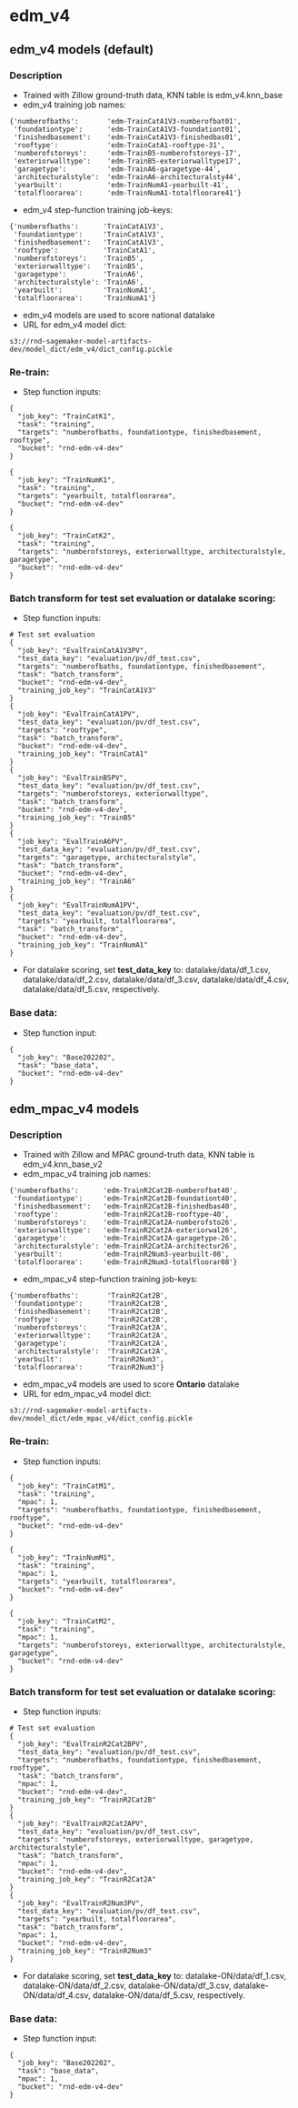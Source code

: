 # edm_v4

## edm_v4 models (default)

### Description

* Trained with Zillow ground-truth data, KNN table is edm_v4.knn_base 
* edm_v4 training job names:
```
{'numberofbaths':       'edm-TrainCatA1V3-numberofbat01',
 'foundationtype':      'edm-TrainCatA1V3-foundationt01',
 'finishedbasement':    'edm-TrainCatA1V3-finishedbas01',
 'rooftype':            'edm-TrainCatA1-rooftype-31',
 'numberofstoreys':     'edm-TrainB5-numberofstoreys-17',
 'exteriorwalltype':    'edm-TrainB5-exteriorwalltype17',
 'garagetype':          'edm-TrainA6-garagetype-44',
 'architecturalstyle':  'edm-TrainA6-architecturalsty44',
 'yearbuilt':           'edm-TrainNumA1-yearbuilt-41',
 'totalfloorarea':      'edm-TrainNumA1-totalfloorare41'}
```
* edm_v4 step-function training job-keys:
```
{'numberofbaths':      'TrainCatA1V3',
 'foundationtype':     'TrainCatA1V3',
 'finishedbasement':   'TrainCatA1V3',
 'rooftype':           'TrainCatA1',
 'numberofstoreys':    'TrainB5',
 'exteriorwalltype':   'TrainB5',
 'garagetype':         'TrainA6',
 'architecturalstyle': 'TrainA6',
 'yearbuilt':          'TrainNumA1',
 'totalfloorarea':     'TrainNumA1'}
```
* edm_v4 models are used to score national datalake
* URL for edm_v4 model dict:
```
s3://rnd-sagemaker-model-artifacts-dev/model_dict/edm_v4/dict_config.pickle
```

### Re-train:
* Step function inputs:
``` 
{
  "job_key": "TrainCatK1",
  "task": "training",
  "targets": "numberofbaths, foundationtype, finishedbasement, rooftype",
  "bucket": "rnd-edm-v4-dev"
}

{
  "job_key": "TrainNumK1",
  "task": "training",
  "targets": "yearbuilt, totalfloorarea",
  "bucket": "rnd-edm-v4-dev"
}

{
  "job_key": "TrainCatK2",
  "task": "training",
  "targets": "numberofstoreys, exteriorwalltype, architecturalstyle, garagetype",
  "bucket": "rnd-edm-v4-dev"
}
```

### Batch transform for test set evaluation or datalake scoring:
* Step function inputs:
```
# Test set evaluation
{
  "job_key": "EvalTrainCatA1V3PV",
  "test_data_key": "evaluation/pv/df_test.csv",
  "targets": "numberofbaths, foundationtype, finishedbasement",
  "task": "batch_transform",
  "bucket": "rnd-edm-v4-dev",
  "training_job_key": "TrainCatA1V3"
}
{
  "job_key": "EvalTrainCatA1PV",
  "test_data_key": "evaluation/pv/df_test.csv",
  "targets": "rooftype",
  "task": "batch_transform",
  "bucket": "rnd-edm-v4-dev",
  "training_job_key": "TrainCatA1"
}
{
  "job_key": "EvalTrainB5PV",
  "test_data_key": "evaluation/pv/df_test.csv",
  "targets": "numberofstoreys, exteriorwalltype",
  "task": "batch_transform",
  "bucket": "rnd-edm-v4-dev",
  "training_job_key": "TrainB5"
}
{
  "job_key": "EvalTrainA6PV",
  "test_data_key": "evaluation/pv/df_test.csv",
  "targets": "garagetype, architecturalstyle",
  "task": "batch_transform",
  "bucket": "rnd-edm-v4-dev",
  "training_job_key": "TrainA6"
}
{
  "job_key": "EvalTrainNumA1PV",
  "test_data_key": "evaluation/pv/df_test.csv",
  "targets": "yearbuilt, totalfloorarea",
  "task": "batch_transform",
  "bucket": "rnd-edm-v4-dev",
  "training_job_key": "TrainNumA1"
}
```
* For datalake scoring, set **test_data_key** to: datalake/data/df_1.csv, datalake/data/df_2.csv, datalake/data/df_3.csv, datalake/data/df_4.csv, datalake/data/df_5.csv, respectively.

### Base data:
* Step function input:
```
{
  "job_key": "Base202202",
  "task": "base_data",
  "bucket": "rnd-edm-v4-dev"
}
```


## edm_mpac_v4 models

### Description

* Trained with Zillow and MPAC ground-truth data, KNN table is edm_v4.knn_base_v2 
* edm_mpac_v4 training job names:
```
{'numberofbaths':      'edm-TrainR2Cat2B-numberofbat40',
 'foundationtype':     'edm-TrainR2Cat2B-foundationt40',
 'finishedbasement':   'edm-TrainR2Cat2B-finishedbas40',
 'rooftype':           'edm-TrainR2Cat2B-rooftype-40',
 'numberofstoreys':    'edm-TrainR2Cat2A-numberofsto26',
 'exteriorwalltype':   'edm-TrainR2Cat2A-exteriorwal26',
 'garagetype':         'edm-TrainR2Cat2A-garagetype-26',
 'architecturalstyle': 'edm-TrainR2Cat2A-architectur26',
 'yearbuilt':          'edm-TrainR2Num3-yearbuilt-08',
 'totalfloorarea':     'edm-TrainR2Num3-totalfloorar08'}
```
* edm_mpac_v4 step-function training job-keys:
```
{'numberofbaths':       'TrainR2Cat2B',
 'foundationtype':      'TrainR2Cat2B',
 'finishedbasement':    'TrainR2Cat2B',
 'rooftype':            'TrainR2Cat2B',
 'numberofstoreys':     'TrainR2Cat2A',
 'exteriorwalltype':    'TrainR2Cat2A',
 'garagetype':          'TrainR2Cat2A',
 'architecturalstyle':  'TrainR2Cat2A',
 'yearbuilt':           'TrainR2Num3',
 'totalfloorarea':      'TrainR2Num3'}
```
* edm_mpac_v4 models are used to score **Ontario** datalake
* URL for edm_mpac_v4 model dict:
```
s3://rnd-sagemaker-model-artifacts-dev/model_dict/edm_mpac_v4/dict_config.pickle
```

### Re-train:
* Step function inputs:
``` 
{
  "job_key": "TrainCatM1",
  "task": "training",
  "mpac": 1,
  "targets": "numberofbaths, foundationtype, finishedbasement, rooftype",
  "bucket": "rnd-edm-v4-dev"
}

{
  "job_key": "TrainNumM1",
  "task": "training",
  "mpac": 1,
  "targets": "yearbuilt, totalfloorarea",
  "bucket": "rnd-edm-v4-dev"
}

{
  "job_key": "TrainCatM2",
  "task": "training",
  "mpac": 1,
  "targets": "numberofstoreys, exteriorwalltype, architecturalstyle, garagetype",
  "bucket": "rnd-edm-v4-dev"
}
```

### Batch transform for test set evaluation or datalake scoring:
* Step function inputs:
```
# Test set evaluation
{
  "job_key": "EvalTrainR2Cat2BPV",
  "test_data_key": "evaluation/pv/df_test.csv",
  "targets": "numberofbaths, foundationtype, finishedbasement, rooftype",
  "task": "batch_transform",
  "mpac": 1,
  "bucket": "rnd-edm-v4-dev",
  "training_job_key": "TrainR2Cat2B"
}
{
  "job_key": "EvalTrainR2Cat2APV",
  "test_data_key": "evaluation/pv/df_test.csv",
  "targets": "numberofstoreys, exteriorwalltype, garagetype, architecturalstyle",
  "task": "batch_transform",
  "mpac": 1,
  "bucket": "rnd-edm-v4-dev",
  "training_job_key": "TrainR2Cat2A"
}
{
  "job_key": "EvalTrainR2Num3PV",
  "test_data_key": "evaluation/pv/df_test.csv",
  "targets": "yearbuilt, totalfloorarea",
  "task": "batch_transform",
  "mpac": 1,
  "bucket": "rnd-edm-v4-dev",
  "training_job_key": "TrainR2Num3"
}
```
* For datalake scoring, set **test_data_key** to: datalake-ON/data/df_1.csv, datalake-ON/data/df_2.csv, datalake-ON/data/df_3.csv, datalake-ON/data/df_4.csv, datalake-ON/data/df_5.csv, respectively.

### Base data:
* Step function input:
```
{
  "job_key": "Base202202",
  "task": "base_data",
  "mpac": 1,
  "bucket": "rnd-edm-v4-dev"
}
```
